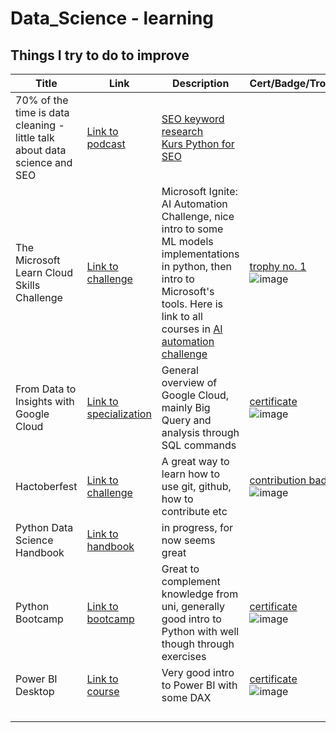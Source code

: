 # Data_Science - learning
## Things I try to do to improve


[comment]: <> (For easier editing:)
[comment]: <> (Links:)
[comment]: <> ([])

|  Title | Link  | Description  | Cert/Badge/Trophy  |
|--|--|--|--|
| 70% of the time is data cleaning - little talk about data science and SEO  | [Link to podcast](https://www.youtube.com/watch?v=MQmMfuTzyA0)  |  [SEO keyword research](https://code.markedmondson.me/search-console-google-analytics-r-keyword-research/) <br />  [Kurs Python for SEO](https://www.jcchouinard.com/python-for-seo/) |   |
| The Microsoft Learn Cloud Skills Challenge | [Link to challenge](https://www.microsoft.com/en-US/cloudskillschallenge/ignite/registration/2022)  | Microsoft Ignite: AI Automation Challenge, nice intro to some ML models implementations in python, then intro to Microsoft's tools. Here is link to all courses in [AI automation challenge](https://learn.microsoft.com/pl-pl/users/cloudskillschallenge/collections/o1qrb5wedm52?WT.mc_id=cloudskillschallenge_8aee1e58-eeb8-409f-b0d0-d15afcc8045c)| [trophy no. 1](https://learn.microsoft.com/en-us/training/achievements/learn.wwl.create-machine-learn-models.trophy?username=MarekKu-5275'>)<br/> ![image](https://user-images.githubusercontent.com/49692939/202159623-f08c5e19-05ca-43b7-a450-cfb62edbe026.png)   |
|  From Data to Insights with Google Cloud | [Link to specialization](https://www.coursera.org/specializations/from-data-to-insights-google-cloud-platform)  | General overview of Google Cloud, mainly Big Query and analysis through SQL commands  | [certificate](https://coursera.org/share/0eb8324b8c0964d41ef4b691ac925607)<br/> ![image](https://user-images.githubusercontent.com/49692939/202164340-85c126f0-541a-4f0d-bb65-8c2b6fcf74e6.png)  |
| Hactoberfest  | [Link to challenge](https://hacktoberfest.com/auth/)  | A great way to learn how to use git, github, how to contribute etc  | [contribution badge](https://www.holopin.io/userbadge/cl9h7t0y9598409l7b6vh1b7q) <br/> ![image](https://user-images.githubusercontent.com/49692939/202165122-6460d41e-c278-451f-ab58-f4e09b09899f.png)   |
| Python Data Science Handbook  | [Link to handbook](https://jakevdp.github.io/PythonDataScienceHandbook/)  | in progress, for now seems great  |   |
| Python Bootcamp  | [Link to bootcamp](https://www.udemy.com/course/complete-python-bootcamp/)  | Great to complement knowledge from uni, generally good intro to Python with well though through exercises  | [certificate](https://user-images.githubusercontent.com/49692939/202153713-e79bb13f-b42f-427e-87eb-1ac9a822455c.png) <br/> ![image](https://user-images.githubusercontent.com/49692939/202166898-489aa700-c14c-404d-82bc-f64a2d39dd5d.png)   |
| Power BI Desktop | [Link to course](https://www.udemy.com/course/microsoft-power-bi-up-running-with-power-bi-desktop/?src=sac&kw=Power+BI+Desktop+for+BI)  | Very good intro to Power BI with some DAX  | [certificate](https://user-images.githubusercontent.com/49692939/202154395-600b92ef-3590-41a2-9c73-6ab6abb002a9.png) <br/> ![image](https://user-images.githubusercontent.com/49692939/202166778-78eedf4f-652a-4625-a116-c50fe52f6c4f.png)  |
|   |   |   |   |
|   |   |   |   |
|   |   |   |   |
|   |   |   |   |
